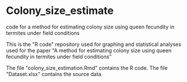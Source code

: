 # Colony_size_estimate
code for a method for estimating colony size using queen fecundity in termites under field conditions


This is the "R code" repository used for graphing and statistical analyses used for the paper "A method for estimating colony size using queen fecundity in termites under field conditions"

The file "colony_size_estimation.Rmd" contains the R code.
The file "Dataset.xlsx" contains the source data.
